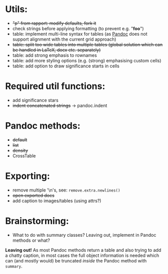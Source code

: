 
# Utils:

  * ~~"p" from rapport: modify defaults, fork it~~
  * check strings before applying formatting (to prevent e.g. "****foo****")
  * table: implement multi-line syntax for tables (as [Pandoc](http://johnmacfarlane.net/pandoc) does not support alignment with the current grid approach)
  * ~~table: split too wide tables into multiple tables (global solution which can be handled in LaTeX, docx etc. separately)~~
  * table: add strong emphasis to rownames
  * table: add more styling options (e.g. (strong) emphasising custom cells)
  * table: add option to draw significance starts in cells

# Required util functions:

  * add significance stars
  * ~~indent concatenated strings~~ -> pandoc.indent

# Pandoc methods:

  * ~~default~~
  * ~~list~~
  * ~~density~~
  * CrossTable

# Exporting:

 * remove multiple '\n's, see: `remove.extra.newlines()`
 * ~~open exported docs~~
 * add caption to images/tables (using attrs?)

# Brainstorming:

  * What to do with summary classes? Leaving out, implement in Pandoc methods or what?

   **Leaving out!** As most Pandoc methods return a table and also trying to add a chatty caption, in most cases the full object information is needed which can (and mostly would) be truncated *inside* the Pandoc method with `summary`.
